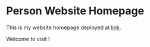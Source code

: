# Person Website Homepage

This is my website homepage deployed at [link](https://www.faxiang.site/). 

Welcome to visit !